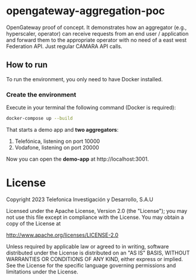 # opengateway-aggregation-poc

OpenGateway proof of concept. It demonstrates how an aggregator (e.g., hyperscaler, operator) can receive requests from an end user / application and forward them to the appropriate operator with no need of a east west Federation API. Just regular CAMARA API calls.

## How to run

To run the environment, you only need to have Docker installed.

### Create the environment

Execute in your terminal the following command (Docker is required):

```sh
docker-compose up --build
```

That starts a demo app and **two aggregators**:
1. Telefónica, listening on port 10000
2. Vodafone, listening on port 20000

Now you can open the **demo-app** at http://localhost:3001.

# License

Copyright 2023 Telefonica Investigación y Desarrollo, S.A.U

Licensed under the Apache License, Version 2.0 (the "License"); you may not use this file except in compliance with the License. You may obtain a copy of the License at

http://www.apache.org/licenses/LICENSE-2.0

Unless required by applicable law or agreed to in writing, software distributed under the License is distributed on an "AS IS" BASIS, WITHOUT WARRANTIES OR CONDITIONS OF ANY KIND, either express or implied. See the License for the specific language governing permissions and limitations under the License.
